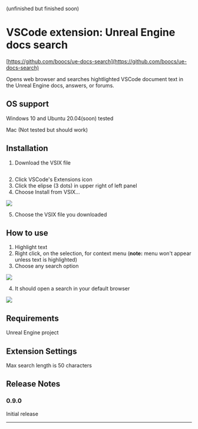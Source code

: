 (unfinished but finished soon)

# VSCode extension: Unreal Engine docs search

[https://github.com/boocs/ue-docs-search](https://github.com/boocs/ue-docs-search)

Opens web browser and searches hightlighted VSCode document text in the Unreal Engine docs, answers, or forums.

## OS support
Windows 10 and Ubuntu 20.04(soon) tested

Mac (Not tested but should work)

## Installation
1. Download the VSIX file

![]()

2. Click VSCode's Extensions icon
3. Click the elipse (3 dots) in upper right of left panel
4. Choose Install from VSIX...

![](https://gist.githubusercontent.com/boocs/f59bdd017ca4ab55e83c7cba24ee4a4d/raw/dd8acf46e900055b4b7356ab23ba79de855d76c3/install.gif)

5. Choose the VSIX file you downloaded

## How to use

1. Highlight text
2. Right click, on the selection, for context menu (**note:** menu won't appear unless text is highlighted)
3. Choose any search option

![](https://gist.githubusercontent.com/boocs/f59bdd017ca4ab55e83c7cba24ee4a4d/raw/87b5aea1a084309fe5c77654d68af0ccc216364e/instructions.gif)

4. It should open a search in your default browser

![](https://gist.githubusercontent.com/boocs/f59bdd017ca4ab55e83c7cba24ee4a4d/raw/87b5aea1a084309fe5c77654d68af0ccc216364e/searchedInDefaultBrowser.JPG)


## Requirements

Unreal Engine project

## Extension Settings

Max search length is 50 characters

## Release Notes

### 0.9.0

Initial release

-----------------------------------------------------------------------------------------------------------
